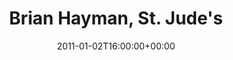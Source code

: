 ---
templateKey: event
guid: 0895bbbb-6eab-11ea-99c5-002590d1d1b0
date: 2011-01-02T16:00:00+00:00
eventTime: '4pm'
title: "Brian Hayman, St. Jude's"
artist: Brian Hayman
city: Oakville
venue: St. Jude's
group: PPF House
guests: Chris Banks, Kevin Barrett, Mark Duggan
---